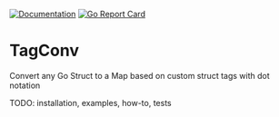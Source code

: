 [![Documentation](https://godoc.org/github.com/dumim/tagconv?status.svg)](http://godoc.org/github.com/dumim/tagconv)
[![Go Report Card](https://goreportcard.com/badge/github.com/dumim/tagconv)](https://goreportcard.com/report/github.com/dumim/tagconv)

# TagConv
Convert any Go Struct to a Map based on custom struct tags with dot notation

TODO: installation, examples, how-to, tests

